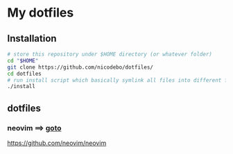# My dotfiles

## Installation

```bash
# store this repository under $HOME directory (or whatever folder)
cd "$HOME"
git clone https://github.com/nicodebo/dotfiles/
cd dotfiles
# run install script which basically symlink all files into different folders
./install
```

## dotfiles

### neovim ⟹  [goto](nvim)

<https://github.com/neovim/neovim>
